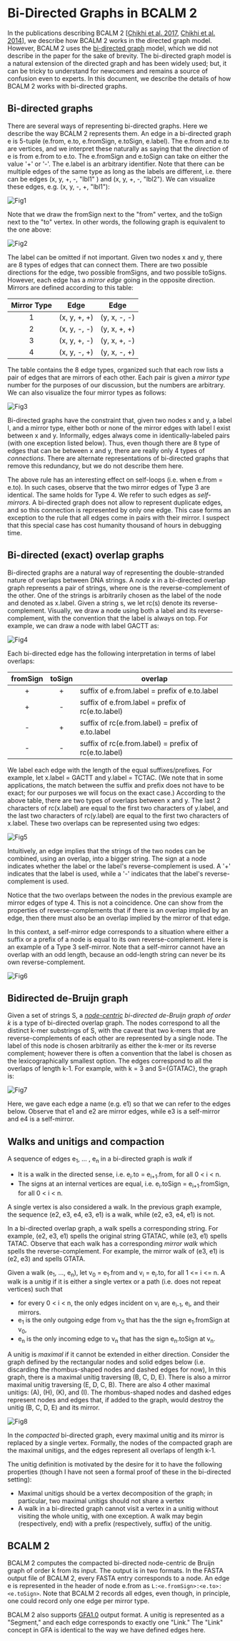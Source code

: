 # Bi-Directed Graphs in BCALM 2

In the publications describing BCALM 2 [[Chikhi et al. 2017](https://doi.org/10.1093/bioinformatics/btw279), [Chikhi et al. 2014](http://arxiv.org/abs/1401.5383)], we describe how BCALM 2 works in the directed graph model. However, BCALM 2 uses the [bi-directed graph](https://en.wikipedia.org/wiki/Bidirected_graph) model, which we did not describe in the paper for the sake of brevity. The bi-directed graph model is a natural extension of the directed graph and has been widely used; but, it can be tricky to understand for newcomers and remains a source of confusion even to experts. In this document, we describe the details of how BCALM 2 works with bi-directed graphs. 

## Bi-directed graphs

There are several ways of representing bi-directed graphs. Here we describe the way BCALM 2 represents them.  An edge in a bi-directed graph e is 5-tuple  (e.from, e.to, e.fromSign, e.toSign, e.label).  The e.from and e.to are vertices, and we interpret these naturally as saying that the *direction* of e is from e.from to e.to.  The e.fromSign and e.toSign can take on either the value '+' or '-'.  The e.label is an arbitrary identifier. Note that there can be multiple edges of the same type as long as the labels are different, i.e. there can be edges (x, y, +, -, "lbl1" ) and (x, y, +, -, "lbl2").  We can visualize these edges, e.g. (x, y, -, +, "lbl1"):

![Fig1](fig1.png)

Note that we draw the fromSign next to the "from" vertex, and the toSign next to the "to" vertex. In other words, the following graph is equivalent to the one above:

![Fig2](fig2.png)

The label can be omitted if not important. Given two nodes x and y, there are 8 types of edges that can connect them.  There are two possible directions for the edge, two possible fromSigns, and two possible toSigns.  However, each edge has a *mirror edge* going in the opposite direction. Mirrors are defined according to this table:

| Mirror Type | Edge | Edge |
| :-: | :-: | :-: | 
| 1 | (x, y, +, +) | (y, x, -, -) |
| 2 | (x, y, -, -) | (y, x, +, +) |
| 3 | (x, y, +, -) | (y, x, +, -) |
| 4 | (x, y, -, +) | (y, x, -, +) |

The table contains the 8 edge types, organized such that each row lists a pair of edges that are mirrors of each other. Each pair is given a *mirror type* number for the purposes of our discussion, but the  numbers are arbitrary. We can also visualize the four mirror types as follows:

![Fig3](fig33.png)

Bi-directed graphs have the constraint that, given two nodes x and y, a label l, and a mirror type, either both or none of the mirror edges with label l exist between x and y. Informally, edges always come in identically-labeled pairs (with one exception listed below). Thus, even though  there are 8 type of edges that can be between x and y, there are really only 4 types of *connections*.  There are alternate representations of bi-directed graphs that remove this redundancy, but we do not describe them here.

The above rule has an interesting effect on self-loops (i.e. when e.from = e.to). In such cases, observe that the two mirror edges of Type 3 are identical. The same holds for Type 4.  We refer to such edges as *self-mirrors*. A bi-directed graph does not allow to represent duplicate edges, and so this connection is represented by only one edge. This case forms an exception to the rule that all edges come in pairs with their mirror. I suspect that this special case has cost humanity thousand of hours in debugging time. 

## Bi-directed (exact) overlap graphs

Bi-directed graphs are a natural way of representing the double-stranded nature of overlaps between DNA strings. A *node* x in a bi-directed overlap graph represents a pair of strings, where one is the reverse-complement of the other.  One of the strings is arbitrarily chosen as the label of the node and denoted as x.label. Given a string s, we let rc(s) denote its reverse-complement. Visually, we draw a node using both a label and its reverse-complement, with the convention that the label is always on top. For example, we can draw a node with label GACTT as:


![Fig4](fig4.png)

 Each bi-directed edge has the following interpretation in terms of label  overlaps:

| fromSign | toSign | overlap |
|:----------: | :-----: | -| 
| + | + | suffix of e.from.label = prefix of e.to.label |
| + | - | suffix of e.from.label = prefix of rc(e.to.label) |
| - | + | suffix of rc(e.from.label) = prefix of e.to.label |
| - | - | suffix of rc(e.from.label) = prefix of rc(e.to.label) | 

We label each edge with the length of the equal suffixes/prefixes. For example, let x.label = GACTT and y.label = TCTAC. (We note that in some applications, the match between the suffix and prefix does not have to be exact; for our purposes we will focus on the exact case.) According to the above table, there are two types of overlaps between x and y. The last 2 characters of rc(x.label) are equal to the first two characters of y.label, and the last two characters of rc(y.label) are equal to the first two characters of x.label. These two overlaps can be represented using two edges:

![Fig5](fig5.png)


Intuitively, an edge implies that the strings of the two nodes can be combined, using an overlap, into a bigger string. The sign at a node indicates whether the label or the label's reverse-complement is used. A '+' indicates that the label is used, while a '-' indicates that the label's reverse-complement is used. 

Notice that the two overlaps between the nodes in the previous example are mirror edges of type 4. This is not a coincidence. One can show from the properties of reverse-complements that if there is an overlap implied by an  edge, then there must also be an overlap implied by the mirror of that edge. 

In this context, a self-mirror edge corresponds to a situation where either a suffix or a prefix of a node is equal to its own reverse-complement. Here is an example of a Type 3 self-mirror. Note that a self-mirror cannot have an overlap with an odd length, because an odd-length string can never be its own reverse-complement.

![Fig6](fig66.png)


## Bidirected de-Bruijn graph

Given a set of strings S, a *[node-centric](https://www.biostars.org/p/175058/#256741) bi-directed de-Bruijn graph of order k* is a type of bi-directed overlap graph. The nodes correspond to all the distinct k-mer substrings of S, with the caveat that two k-mers that are reverse-complements of each other are represented by a single node. The label of this node is chosen arbitrarily as either the k-mer or its reverse complement; however there is often a convention that the label is chosen as the lexicographically smallest option. The edges correspond to all the overlaps of length k-1. For example, with k = 3 and S={GTATAC}, the graph is:

![Fig7](fig7.png)


Here, we gave each edge a name (e.g. e1) so that we can refer to the edges below. Observe that e1 and e2 are mirror edges, while e3 is a self-mirror and e4 is a self-mirror.

## Walks and unitigs and compaction
A sequence of edges e<sub>1</sub>, ... , e<sub>n</sub> in a bi-directed graph is *walk* if 
* It is a walk in the directed sense, i.e. e<sub>i</sub>.to = e<sub>i+1</sub>.from, for all 0 < i < n.
* The signs at an internal vertices are equal, i.e. e<sub>i</sub>.toSign = e<sub>i+1</sub>.fromSign, for all 0 < i < n.

A single vertex is also considered a walk. In the previous graph example, the sequence (e2, e3, e4, e3, e1) is a walk, while (e2, e3, e4, e1) is not.

In a bi-directed overlap graph, a walk spells a corresponding string. For example, (e2, e3, e1) spells the original string GTATAC, while (e3, e1) spells TATAC. Observe that each walk has a corresponding *mirror walk* which spells the reverse-complement. For example, the mirror walk of (e3, e1) is (e2, e3) and spells GTATA.

Given a walk (e<sub>1</sub>, ..., e<sub>n</sub>), let v<sub>0</sub> = e<sub>1</sub>.from and v<sub>i</sub> = e<sub>i</sub>.to, for all 1 <= i <= n. A walk is a *unitig* if it is either a single vertex or a path (i.e. does not repeat vertices) such that
* for every 0 < i < n, the only edges incident on v<sub>i</sub> are e<sub>i-1</sub>, e<sub>i</sub>,  and their mirrors.
* e<sub>1</sub> is the only outgoing edge from v<sub>0</sub> that has the the sign e<sub>1</sub>.fromSign at v<sub>0</sub>,
* e<sub>n</sub> is the only incoming edge to v<sub>n</sub> that has the sign e<sub>n</sub>.toSign at v<sub>n</sub>.

A unitig is *maximal* if it cannot be extended in either direction. Consider the graph defined by the rectangular nodes and solid edges below (i.e. discarding the rhombus-shaped nodes and dashed edges for now), In this graph, there is a maximal unitig traversing (B, C, D, E). There is also a mirror maximal unitig traversing (E, D, C, B). There are also 4 other maximal unitigs: (A), (H), (K), and (I). The rhombus-shaped nodes and dashed edges represent nodes and edges that, if added  to the graph, would destroy the unitig (B, C, D, E) and its mirror.

![Fig8](fig8.png)

In the *compacted* bi-directed graph, every maximal unitig and its mirror is replaced by a single vertex. Formally, the nodes of the compacted graph are the maximal unitigs, and the edges represent all overlaps of length k-1.

The unitig definition is motivated by the desire for it to have the following properties (though I have not seen a formal proof of these in the bi-directed setting):
* Maximal unitigs should be a vertex decomposition of the graph; in particular, two maximal unitigs should not share a vertex
* A walk in a bi-directed graph cannot visit a vertex in a unitig without visiting the whole unitig, with one exception. A walk may begin (respectively, end) with a prefix (respectively, suffix) of the unitig.



## BCALM 2 
BCALM 2 computes the compacted bi-directed node-centric de Bruijn graph of order k from its input. The output is in two formats. In the FASTA output file of BCALM 2, every FASTA entry corresponds to a node. An edge e is represented in the header of node e.from as `L:<e.fromSign>:<e.to>:<e.toSign>`. Note that BCALM 2 records all edges, even though, in principle,  one could record only one edge per mirror type. 

BCALM 2 also supports [GFA1.0](https://github.com/GFA-spec/GFA-spec/blob/master/GFA1.md) output format. A unitig is represented as a "Segment," and each edge corresponds to exactly one "Link."  The "Link" concept in GFA is identical to the way we have defined edges here.

